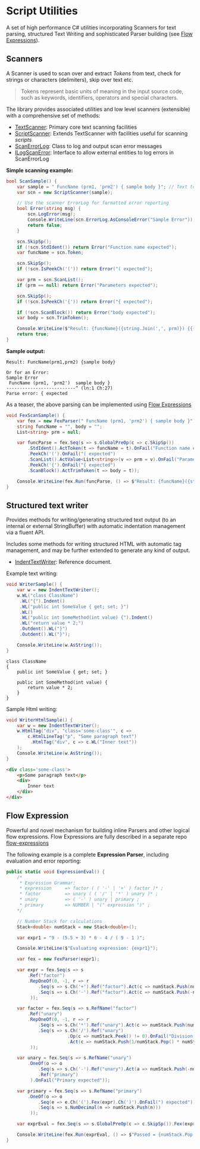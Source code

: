 # Script Utilities
A set of high performance C# utilities incorporating Scanners for text parsing, 
structured Text Writing
and sophisticated Parser building (see [Flow Expressions](#id-fex)).


## Scanners
A Scanner is used to scan over and extract *Tokens* from text, check for strings or characters (delimiters), skip over text etc.

> Tokens represent basic units of meaning in the input source code, such as keywords, identifiers, operators and special characters.

The library provides associated utilities and low level scanners (extensible) with a comprehensive set of methods:
- [TextScanner](Docs/TextScanner.md): Primary core text scanning facilities
- [ScriptScanner](Docs/ScriptScanner.md): Extends TextScanner with facilities useful for scanning *scripts* 
- [ScanErrorLog](Docs/ScanErrorLog.md): Class to log and output scan error messages
- [ILogScanError](Docs/ILogScanError.md): Interface to allow external entities to log errors in ScanErrorLog

**Simple scanning example:**
```csharp
bool ScanSample() {
    var sample = " FuncName (prm1, 'prm2') { sample body }"; // Text to parse
    var scn = new ScriptScanner(sample);

    // Use the scanner ErrorLog for formatted error reporting
    bool Error(string msg) {
        scn.LogError(msg);
        Console.WriteLine(scn.ErrorLog.AsConsoleError("Sample Error"));
        return false;
    }

    scn.SkipSp();
    if (!scn.StdIdent()) return Error("Function name expected");
    var funcName = scn.Token;

    scn.SkipSp();
    if (!scn.IsPeekCh('(')) return Error("( expected");

    var prm = scn.ScanList();
    if (prm == null) return Error("Parameters expected");

    scn.SkipSp();
    if (!scn.IsPeekCh('{')) return Error("{ expected");

    if (!scn.ScanBlock()) return Error("body expected");
    var body = scn.TrimToken();

    Console.WriteLine($"Result: {funcName}({string.Join(',', prm)}) {{{body}}}");
    return true;
}
```
**Sample output:**
```con
Result: FuncName(prm1,prm2) {sample body}

Or for an Error: 
Sample Error
 FuncName (prm1, 'prm2')  sample body }
--------------------------^ (ln:1 Ch:27)
Parse error: { expected
```

As a teaser, the above parsing can be implemented using [Flow Expressions](#id-fex)
```csharp
void FexScanSample() {
    var fex = new FexParser(" FuncName (prm1, 'prm2') { sample body }");
    string funcName = "", body = "";
    List<string> prm = null;

    var funcParse = fex.Seq(s => s.GlobalPreOp(c => c.SkipSp())
        .StdIdent().ActToken(t => funcName = t).OnFail("Function name expected")
        .PeekCh('(').OnFail("( expected")
        .ScanList().ActValue<List<string>>(v => prm = v).OnFail("Parameters expected")
        .PeekCh('{').OnFail("{ expected")
        .ScanBlock().ActTrimToken(t => body = t));

    Console.WriteLine(fex.Run(funcParse, () => $"Result: {funcName}({string.Join(',', prm)}) {{{body}}}", e => e.AsConsoleError("Error")));
}
```

## Structured text writer
Provides methods for writing/generating structured text output (to an internal or external StringBuffer) with automatic indentation management via a fluent API.

Includes some methods for writing structured HTML with automatic tag management, and may be further extended to generate any kind of output.
- [IndentTextWriter](Docs/IndentTextWriter.md): Reference document.

Example text writing:
```csharp
void WriterSample() {
    var w = new IndentTextWriter();
    w.WL("class ClassName")
     .WL("{").Indent()
     .WL("public int SomeValue { get; set; }")
     .WL()
     .WL("public int SomeMethod(int value) {").Indent()
     .WL("return value * 2;")
     .Outdent().WL("}")
     .Outdent().WL("}");

    Console.WriteLine(w.AsString());
}
```
```con
class ClassName
{
    public int SomeValue { get; set; }

    public int SomeMethod(int value) {
        return value * 2;
    }
}
```
Sample Html writing:
```csharp
void WriterHtmlSample() {
    var w = new IndentTextWriter();
    w.HtmlTag("div", "class='some-class'", c =>
        c.HtmlLineTag("p", "Some paragraph text")
         .HtmlTag("div", c => c.WL("Inner text"))
    );
    Console.WriteLine(w.AsString());
}
```
```html
<div class='some-class'>
    <p>Some paragraph text</p>
    <div>
        Inner text
    </div>
</div>
```
<a id="id-fex"></a>
## Flow Expression
Powerful and novel mechanism for building inline Parsers and other logical flow expressions.
Flow Expressions are fully described in a separate repo [flow-expressions](https://github.com/PromicSW/flow-expressions)

The following example is a complete **Expression Parser**, including evaluation and error reporting:

```csharp
public static void ExpressionEval() {
    /*
     * Expression Grammar:
     * expression     => factor ( ( '-' | '+' ) factor )* ;
     * factor         => unary ( ( '/' | '*' ) unary )* ;
     * unary          => ( '-' ) unary | primary ;
     * primary        => NUMBER | "(" expression ")" ;
    */

    // Number Stack for calculations
    Stack<double> numStack = new Stack<double>();

    var expr1 = "9 - (5.5 + 3) * 6 - 4 / ( 9 - 1 )";

    Console.WriteLine($"Evaluating expression: {expr1}");

    var fex = new FexParser(expr1);

    var expr = fex.Seq(s => s
        .Ref("factor")
        .RepOneOf(0, -1, r => r
            .Seq(s => s.Ch('+').Ref("factor").Act(c => numStack.Push(numStack.Pop() + numStack.Pop())))
            .Seq(s => s.Ch('-').Ref("factor").Act(c => numStack.Push(-numStack.Pop() + numStack.Pop())))
         ));

    var factor = fex.Seq(s => s.RefName("factor")
        .Ref("unary")
        .RepOneOf(0, -1, r => r
            .Seq(s => s.Ch('*').Ref("unary").Act(c => numStack.Push(numStack.Pop() * numStack.Pop())))
            .Seq(s => s.Ch('/').Ref("unary")
                       .Op(c => numStack.Peek() != 0).OnFail("Division by 0") // Trap division by 0
                       .Act(c => numStack.Push(1/numStack.Pop() * numStack.Pop())))
         ));

    var unary = fex.Seq(s => s.RefName("unary")
        .OneOf(o => o
            .Seq(s => s.Ch('-').Ref("unary").Act(a => numStack.Push(-numStack.Pop())))
            .Ref("primary")
         ).OnFail("Primary expected"));

    var primary = fex.Seq(s => s.RefName("primary")
        .OneOf(o => o
            .Seq(e => e.Ch('(').Fex(expr).Ch(')').OnFail(") expected"))
            .Seq(s => s.NumDecimal(n => numStack.Push(n)))
         ));

    var exprEval = fex.Seq(s => s.GlobalPreOp(c => c.SkipSp()).Fex(expr).IsEos().OnFail("invalid expression"));

    Console.WriteLine(fex.Run(exprEval, () => $"Passed = {numStack.Pop():F4}", e => e.AsConsoleError("Expression Error:")));
}
```
